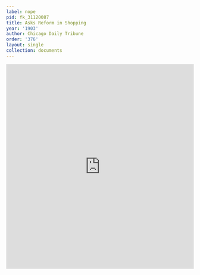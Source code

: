 ```yaml
---
label: nope
pid: fk_31120087
title: Asks Reform in Shopping
year: '1903'
author: Chicago Daily Tribune
order: '376'
layout: single
collection: documents
---
```

<iframe src="https://northwestern.app.box.com/embed/s/8qzwr4a403rpmn4irhs90eb174h24cal?sortColumn=date&view=list" width="100%" height="550" frameborder="0" allowfullscreen webkitallowfullscreen msallowfullscreen></iframe>
